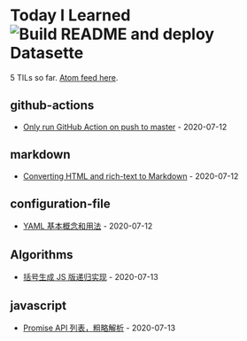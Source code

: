 # Today I Learned ![Build README and deploy Datasette](https://github.com/mopig/til/workflows/Build%20README%20and%20deploy%20Datasette/badge.svg)

<!-- count starts -->5<!-- count ends --> TILs so far. <a href="https://til.xiaozhu.dev/til/feed.atom">Atom feed here</a>.

<!-- index starts -->
## github-actions

* [Only run GitHub Action on push to master](https://github.com/mopig/til/blob/master/github-actions/only-master.md) - 2020-07-12

## markdown

* [Converting HTML and rich-text to Markdown](https://github.com/mopig/til/blob/master/markdown/converting-to-markdown.md) - 2020-07-12

## configuration-file

* [YAML 基本概念和用法](https://github.com/mopig/til/blob/master/configuration-file/about-yaml.md) - 2020-07-12

## Algorithms

* [括号生成 JS 版递归实现](https://github.com/mopig/til/blob/master/Algorithms/generate-parentheses.md) - 2020-07-13

## javascript

* [Promise API 列表，粗略解析](https://github.com/mopig/til/blob/master/javascript/promise-api.md) - 2020-07-13
<!-- index ends -->